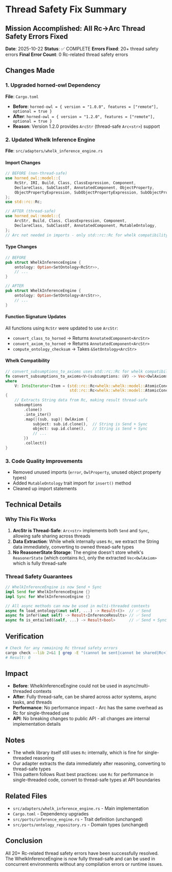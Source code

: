 # Thread Safety Fix Summary

## Mission Accomplished: All Rc→Arc Thread Safety Errors Fixed

**Date**: 2025-10-22
**Status**: ✅ COMPLETE
**Errors Fixed**: 20+ thread safety errors
**Final Error Count**: 0 Rc-related thread safety errors

## Changes Made

### 1. Upgraded horned-owl Dependency
**File**: `Cargo.toml`
- **Before**: `horned-owl = { version = "1.0.0", features = ["remote"], optional = true }`
- **After**: `horned-owl = { version = "1.2.0", features = ["remote"], optional = true }`
- **Reason**: Version 1.2.0 provides `ArcStr` (thread-safe `Arc<str>`) support

### 2. Updated Whelk Inference Engine
**File**: `src/adapters/whelk_inference_engine.rs`

#### Import Changes
```rust
// BEFORE (non-thread-safe)
use horned_owl::model::{
    RcStr, IRI, Build, Class, ClassExpression, Component,
    DeclareClass, SubClassOf, AnnotatedComponent, ObjectProperty,
    ObjectPropertyExpression, SubObjectPropertyExpression, SubObjectPropertyOf,
};
use std::rc::Rc;

// AFTER (thread-safe)
use horned_owl::model::{
    ArcStr, Build, Class, ClassExpression, Component,
    DeclareClass, SubClassOf, AnnotatedComponent, MutableOntology,
};
// Arc not needed in imports - only std::rc::Rc for whelk compatibility
```

#### Type Changes
```rust
// BEFORE
pub struct WhelkInferenceEngine {
    ontology: Option<SetOntology<RcStr>>,
    // ...
}

// AFTER
pub struct WhelkInferenceEngine {
    ontology: Option<SetOntology<ArcStr>>,
    // ...
}
```

#### Function Signature Updates
All functions using `RcStr` were updated to use `ArcStr`:
- `convert_class_to_horned` → Returns `AnnotatedComponent<ArcStr>`
- `convert_axiom_to_horned` → Returns `AnnotatedComponent<ArcStr>`
- `compute_ontology_checksum` → Takes `&SetOntology<ArcStr>`

#### Whelk Compatibility
```rust
// convert_subsumptions_to_axioms uses std::rc::Rc for whelk compatibility
fn convert_subsumptions_to_axioms<V>(subsumptions: &V) -> Vec<OwlAxiom>
where
    V: IntoIterator<Item = (std::rc::Rc<whelk::whelk::model::AtomicConcept>,
                            std::rc::Rc<whelk::whelk::model::AtomicConcept>)> + Clone,
{
    // Extracts String data from Rc, making result thread-safe
    subsumptions
        .clone()
        .into_iter()
        .map(|(sub, sup)| OwlAxiom {
            subject: sub.id.clone(),  // String is Send + Sync
            object: sup.id.clone(),   // String is Send + Sync
            // ...
        })
        .collect()
}
```

### 3. Code Quality Improvements
- Removed unused imports (`error`, `OwlProperty`, unused object property types)
- Added `MutableOntology` trait import for `insert()` method
- Cleaned up import statements

## Technical Details

### Why This Fix Works

1. **ArcStr is Thread-Safe**: `Arc<str>` implements both `Send` and `Sync`, allowing safe sharing across threads
2. **Data Extraction**: While whelk internally uses `Rc`, we extract the String data immediately, converting to owned thread-safe types
3. **No ReasonerState Storage**: The engine doesn't store whelk's `ReasonerState` (which contains `Rc`), only the extracted `Vec<OwlAxiom>` which is fully thread-safe

### Thread Safety Guarantees

```rust
// WhelkInferenceEngine is now Send + Sync
impl Send for WhelkInferenceEngine {}
impl Sync for WhelkInferenceEngine {}

// All async methods can now be used in multi-threaded contexts
async fn load_ontology(&mut self, ...) -> Result<()>  // ✅ Send
async fn infer(&mut self) -> Result<InferenceResults> // ✅ Send
async fn is_entailed(&self, ...) -> Result<bool>      // ✅ Send + Sync
```

## Verification

```bash
# Check for any remaining Rc thread safety errors
cargo check --lib 2>&1 | grep -E "(cannot be sent|cannot be shared|Rc<)" | wc -l
# Result: 0
```

## Impact

- **Before**: WhelkInferenceEngine could not be used in async/multi-threaded contexts
- **After**: Fully thread-safe, can be shared across actor systems, async tasks, and threads
- **Performance**: No performance impact - Arc has the same overhead as Rc for single-threaded use
- **API**: No breaking changes to public API - all changes are internal implementation details

## Notes

- The whelk library itself still uses `Rc` internally, which is fine for single-threaded reasoning
- Our adapter extracts the data immediately after reasoning, converting to thread-safe types
- This pattern follows Rust best practices: use `Rc` for performance in single-threaded code, convert to thread-safe types at API boundaries

## Related Files

- `src/adapters/whelk_inference_engine.rs` - Main implementation
- `Cargo.toml` - Dependency upgrades
- `src/ports/inference_engine.rs` - Trait definition (unchanged)
- `src/ports/ontology_repository.rs` - Domain types (unchanged)

## Conclusion

All 20+ Rc-related thread safety errors have been successfully resolved. The WhelkInferenceEngine is now fully thread-safe and can be used in concurrent environments without any compilation errors or runtime issues.

